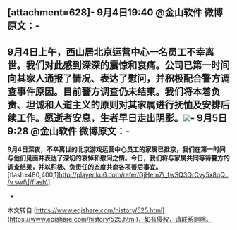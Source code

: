 \[attachment=628\]-
**9月4日19:40 @金山软件 微博原文：**-
-
**9月4日上午，西山居北京运营中心一名员工不幸离世。我们对此感到深深的震惊和哀痛。公司已第一时间向其家人通报了情况、表达了慰问，并积极配合警方调查事件原因。目前警方调查仍未结束。我们将本着负责、坦诚和人道主义的原则对其家属进行抚恤及安排后续工作。愿逝者安息，生者早日走出阴影。![](http://img.t.sinajs.cn/t35/style/images/common/face/ext/normal/91/lazu_org.gif)**-
**9月5日9:28 @金山软件 微博原文：**-
-
**9月4日深夜，不幸离世的北京游戏运营中心员工的家属已抵京，我们在第一时间与他们见面并表达了深切的哀悼和慰问之情。今日，我们将与家属共同等待警方的调查结果，并以积极、负责任的态度共商各项善后事宜。**\[flash=480,400,1\]http://player.ku6.com/refer/GjHem7\_fwSQ3QrCvy5x8qQ../v.swf\[/flash\]

-

本文转自 [https://www.eqishare.com/history/525.html](https://www.eqishare.com/history/525.html)，如有侵权，请联系删除。